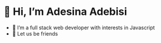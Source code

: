 # 👋 Hi, I’m Adesina Adebisi 
- 👀 I’m a full stack web developer with interests in Javascript
- 🌱 Let us be friends
<!---
AdebisiRex/AdebisiRex is a ✨ special ✨ repository because its `README.md` (this file) appears on your GitHub profile.
You can click the Preview link to take a look at your changes.
--->
